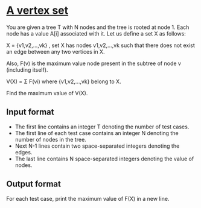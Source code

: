 # [A vertex set][link]

You are given a tree T with N nodes and the tree is rooted at node 1. Each node has a value A[i] associated with it. Let us define a set X as follows:

X = {v1,v2,...,vk} , set X has nodes v1,v2,...,vk such that there does not exist an edge between any two vertices in X.

Also, F(v) is the maximum value node present in the subtree of node v (including itself).

V(X) = Σ F(vi) where {v1,v2,...,vk} belong to X.

Find the maximum value of V(X).

## Input format

- The first line contains an integer T denoting the number of test cases.
- The first line of each test case contains an integer N denoting the number of nodes in the tree.
- Next N-1 lines contain two space-separated integers denoting the edges.
- The last line contains N space-separated integers denoting the value of nodes.

## Output format

For each test case, print the maximum value of F(X) in a new line.

[link]: https://www.hackerearth.com/practice/algorithms/dynamic-programming/2-dimensional/practice-problems/algorithm/vertex-set-90a5e5a1/
